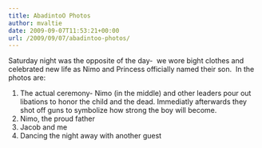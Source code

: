 ```yaml
---
title: AbadintoO Photos
author: mvaltie
date: 2009-09-07T11:53:21+00:00
url: /2009/09/07/abadintoo-photos/
---
```

Saturday night was the opposite of the day-  we wore bight clothes and celebrated new life as Nimo and Princess officially named their son.  In the photos are:

1. The actual ceremony- Nimo (in the middle) and other leaders pour out libations to honor the child and the dead. Immediatly afterwards they shot off guns to symbolize how strong the boy will become.  
2. Nimo, the proud father  
3. Jacob and me  
4. Dancing the night away with another guest